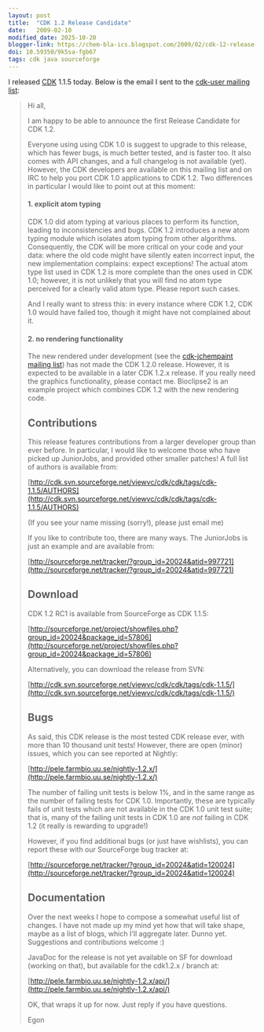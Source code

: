 ```yaml
---
layout: post
title:  "CDK 1.2 Release Candidate"
date:   2009-02-10
modified_date: 2025-10-20
blogger-link: https://chem-bla-ics.blogspot.com/2009/02/cdk-12-release-candidate.html
doi: 10.59350/9k5sa-fgb67
tags: cdk java sourceforge
---
```


I released [CDK](http://cdk.sf.net/) 1.1.5 today. Below is the email I sent to the
[cdk-user mailing list](http://sourceforge.net/mailarchive/forum.php?forum_name=cdk-user):

> Hi all,
>
> I am happy to be able to announce the first Release Candidate for CDK 1.2.
>
> Everyone using using CDK 1.0 is suggest to upgrade to this release,
> which has fewer bugs, is much better tested, and is faster too. It
> also comes with API changes, and a full changelog is not available
> (yet). However, the CDK developers are available on this mailing list
> and on IRC to help you port CDK 1.0 applications to CDK 1.2. Two
> differences in particular I would like to point out at this moment:
>
> #### 1. explicit atom typing
>
> CDK 1.0 did atom typing at various places to perform its function,
> leading to inconsistencies and bugs. CDK 1.2 introduces a new atom
> typing module which isolates atom typing from other algorithms.
> Consequently, the CDK will be more critical on your code and your
> data: where the old code might have silently eaten incorrect input,
> the new implementation complains: expect exceptions! The actual atom
> type list used in CDK 1.2 is more complete than the ones used in CDK
> 1.0; however, it is not unlikely that you will find no atom type
> perceived for a clearly valid atom type. Please report such cases.
>
> And I really want to stress this: in every instance where CDK 1.2, CDK
> 1.0 would have failed too, though it might have not complained about
> it.
>
> #### 2. no rendering functionality
>
> The new rendered under development (see the [cdk-jchempaint mailing
> list](http://sourceforge.net/mailarchive/forum.php?forum_name=cdk-jchempaint))
> has not made the CDK 1.2.0 release. However, it is expected to
> be available in a later CDK 1.2.x release. If you really need the
> graphics functionality, please contact me. Bioclipse2 is an example
> project which combines CDK 1.2 with the new rendering code.
>
> ## Contributions
>
> This release features contributions from a larger developer group than
> ever before. In particular, I would like to welcome those who have
> picked up JuniorJobs, and provided other smaller patches! A full list
> of authors is available from:
>
>  [http://cdk.svn.sourceforge.net/viewvc/cdk/cdk/tags/cdk-1.1.5/AUTHORS](http://cdk.svn.sourceforge.net/viewvc/cdk/cdk/tags/cdk-1.1.5/AUTHORS)
>
> (If you see your name missing (sorry!), please just email me)
>
> If you like to contribute too, there are many ways. The JuniorJobs is
> just an example and are available from:
>
>  [http://sourceforge.net/tracker/?group_id=20024&atid=997721](http://sourceforge.net/tracker/?group_id=20024&atid=997721)
>
> ## Download
>
> CDK 1.2 RC1 is available from SourceForge as CDK 1.1.5:
>
>  [http://sourceforge.net/project/showfiles.php?group_id=20024&package_id=57806](http://sourceforge.net/project/showfiles.php?group_id=20024&package_id=57806)
>
> Alternatively, you can download the release from SVN:
>
>  [http://cdk.svn.sourceforge.net/viewvc/cdk/cdk/tags/cdk-1.1.5/](http://cdk.svn.sourceforge.net/viewvc/cdk/cdk/tags/cdk-1.1.5/)
>
> ## Bugs
>
> As said, this CDK release is the most tested CDK release ever, with
> more than 10 thousand unit tests! However, there are open (minor)
> issues, which you can see reported at Nightly:
>
>  [http://pele.farmbio.uu.se/nightly-1.2.x/](http://pele.farmbio.uu.se/nightly-1.2.x/)
>
> The number of failing unit tests is below 1%, and in the same range as
> the number of failing tests for CDK 1.0. Importantly, these are
> typically fails of unit tests which are not available in the CDK 1.0
> unit test suite; that is, many of the failing unit tests in CDK 1.0
> are *not* failing in CDK 1.2 (it really is rewarding to upgrade!)
>
> However, if you find additional bugs (or just have wishlists), you can
> report these with our SourceForge bug tracker at:
>
>  [http://sourceforge.net/tracker/?group_id=20024&atid=120024](http://sourceforge.net/tracker/?group_id=20024&atid=120024)
>
> ## Documentation
>
> Over the next weeks I hope to compose a somewhat useful list of
> changes. I have not made up my mind yet how that will take shape,
> maybe as a list of blogs, which I'll aggregate later. Dunno yet.
> Suggestions and contributions welcome :)
>
> JavaDoc for the release is not yet available on SF for download
> (working on that), but available for the cdk1.2.x / branch at:
>
>  [http://pele.farmbio.uu.se/nightly-1.2.x/api/](http://pele.farmbio.uu.se/nightly-1.2.x/api/)
>
> OK, that wraps it up for now. Just reply if you have questions.
>
> Egon
